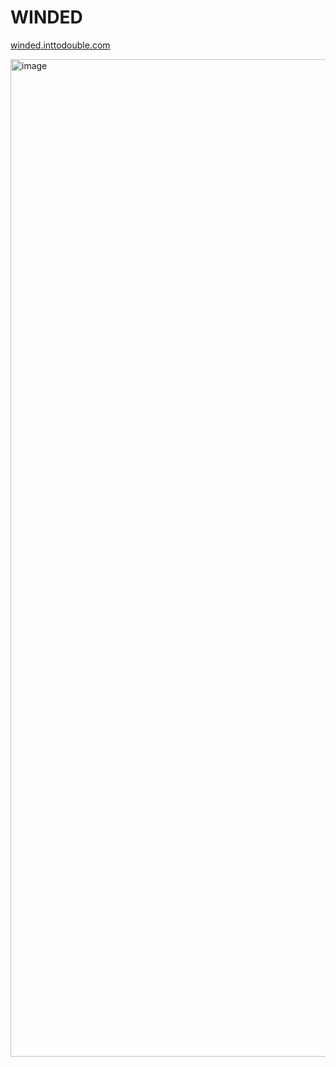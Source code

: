 # WINDED
[winded.inttodouble.com](https://winded.inttodouble.com/)

<img width="1596" alt="image" src="https://github.com/IntToDouble/winded/assets/3053339/a9a6f731-32fa-4f7e-8f8a-368ffa2cefc7">
